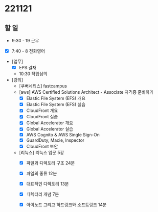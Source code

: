 # 221121

## 할 일
- 9:30 - 19 근무
- [x] 7:40 - 8 전화영어
- [업무]
	- [x] EPS 결재
	- 10:30 작업심의
- [강의]
	- [쿠버네티스] fastcampus
	- [aws] AWS Certified Solutions Architect - Associate 자격증 준비하기
		- [x] Elastic File System (EFS) 개요
		- [x] Elastic File System (EFS) 실습
		- [x] CloudFront 개요
		- [x] CloudFront 실습
		- [x] Global Accelerator 개요
		- [x] Global Accelerator 실습
		- [x] AWS Cognito & AWS Single Sign-On
		- [x] GuardDuty, Macie, Inspector
		- [x] CloudFront 보안
	- [리눅스] 리눅스 입문 5강
		- [x] 파일과 디렉토리 구조 24분
		- [x] 파일의 종류 12분
		- [x] 대표적인 디렉토리 13분
		- [x] 디렉터리 개념 7분
		- [x] 아이노드 그리고 하드링크와 소프트링크 14분


<!--stackedit_data:
eyJoaXN0b3J5IjpbLTIwMzM4MjYyNDJdfQ==
-->